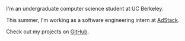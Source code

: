 I'm an undergraduate computer science student at UC Berkeley.

This summer, I'm working as a software engineering intern at [AdStack](http://adstack.com/).

Check out my projects on [GitHub](https://github.com/nkouevda).
